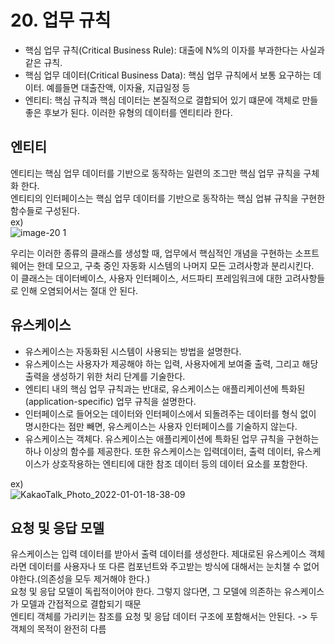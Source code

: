 # 20. 업무 규칙
 - 핵심 업무 규칙(Critical Business Rule): 대출에 N%의 이자를 부과한다는 사실과 같은 규칙. 
 - 핵심 업무 데이터(Critical Business Data): 핵심 업무 규칙에서 보통 요구하는 데이터. 예를들면 대출잔액, 이자율, 지급일정 등
 - 엔티티: 핵심 규칙과 핵심 데이터는 본질적으로 결합되어 있기 떄문에 객체로 만들 좋은 후보가 된다. 이러한 유형의 데이터를 엔티티라 한다.


## 엔티티
엔티티는 핵심 업무 데이터를 기반으로 동작하는 일련의 조그만 핵심 업무 규칙을 구체화 한다.  
엔티티의 인터페이스는 핵심 업무 데이터를 기반으로 동작하는 핵심 업뷰 규칙을 구현한 함수들로 구성된다.  
ex)  
![image-20 1](https://user-images.githubusercontent.com/60125719/147847785-c9c480cd-9b43-4610-9657-cd54575ac828.png)

우리는 이러한 종류의 클래스를 생성할 때, 업무에서 핵심적인 개념을 구현하는 소프트웨어는 한데 모으고, 구축 중인 자동화 시스템의 나머지 모든 고려사항과 분리시킨다.  
이 클래스는 데이터베이스, 사용자 인터페이스, 서드파티 프레임워크에 대한 고려사항들로 인해 오염되어서는 절대 안 된다.  

## 유스케이스
 - 유스케이스는 자동화된 시스템이 사용되는 방법을 설명한다.  
 - 유스케이스는 사용자가 제공해야 하는 입력, 사용자에게 보여줄 출력, 그리고 해당 출력을 생성하기 위한 처리 단계를 기술한다.
 - 엔티티 내의 핵심 업무 규칙과는 반대로, 유스케이스는 애플리케이션에 특화된(application-specific) 업무 규칙을 설명한다.
 - 인터페이스로 들어오는 데이터와 인터페이스에서 되돌려주는 데이터를 형식 없이 명시한다는 점만 빼면, 유스케이스는 사용자 인터페이스를 기술하지 않는다.  
 - 유스케이스는 객체다. 유스케이스는 애플리케이션에 특화된 업무 규칙을 구현하는 하나 이상의 함수를 제공한다. 또한 유스케이스는 입력데이터, 출력 데이터, 유스케이스가 상호작용하는 엔티티에 대한 참조 데이터 등의 데이터 요소를 포함한다.

ex)  
![KakaoTalk_Photo_2022-01-01-18-38-09](https://user-images.githubusercontent.com/60125719/147847911-ffff7424-34c4-4a47-b3a9-2624ac2c6742.jpeg)

## 요청 및 응답 모델
유스케이스는 입력 데이터를 받아서 출력 데이터를 생성한다. 제대로된 유스케이스 객체라면 데이터를 사용자나 또 다른 컴포넌트와 주고받는 방식에 대해서는 눈치챌 수 없어야한다.(의존성을 모두 제거해야 한다.)  
요청 및 응답 모델이 독립적이어야 한다. 그렇지 않다면, 그 모델에 의존하는 유스케이스가 모델과 간접적으로 결합되기 때문  
엔티티 객체를 가리키는 참조를 요청 및 응답 데이터 구조에 포함해서는 안된다. -> 두 객체의 목적이 완전히 다름




































